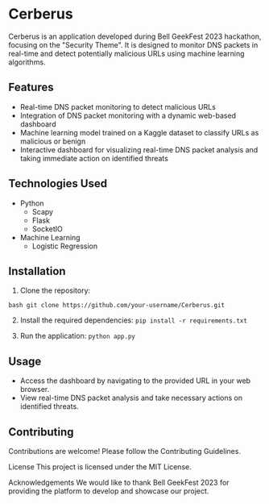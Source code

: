 # Cerberus

Cerberus is an application developed during Bell GeekFest 2023 hackathon, focusing on the "Security Theme". It is designed to monitor DNS packets in real-time and detect potentially malicious URLs using machine learning algorithms.

## Features

- Real-time DNS packet monitoring to detect malicious URLs
- Integration of DNS packet monitoring with a dynamic web-based dashboard
- Machine learning model trained on a Kaggle dataset to classify URLs as malicious or benign
- Interactive dashboard for visualizing real-time DNS packet analysis and taking immediate action on identified threats

## Technologies Used

- Python
  - Scapy
  - Flask
  - SocketIO
- Machine Learning
  - Logistic Regression

## Installation

1. Clone the repository:

```bash git clone https://github.com/your-username/Cerberus.git```

2. Install the required dependencies:
```pip install -r requirements.txt```

3. Run the application:
```python app.py```

## Usage
- Access the dashboard by navigating to the provided URL in your web browser.
- View real-time DNS packet analysis and take necessary actions on identified threats.

## Contributing
Contributions are welcome! Please follow the Contributing Guidelines.

License
This project is licensed under the MIT License.

Acknowledgements
We would like to thank Bell GeekFest 2023 for providing the platform to develop and showcase our project.




